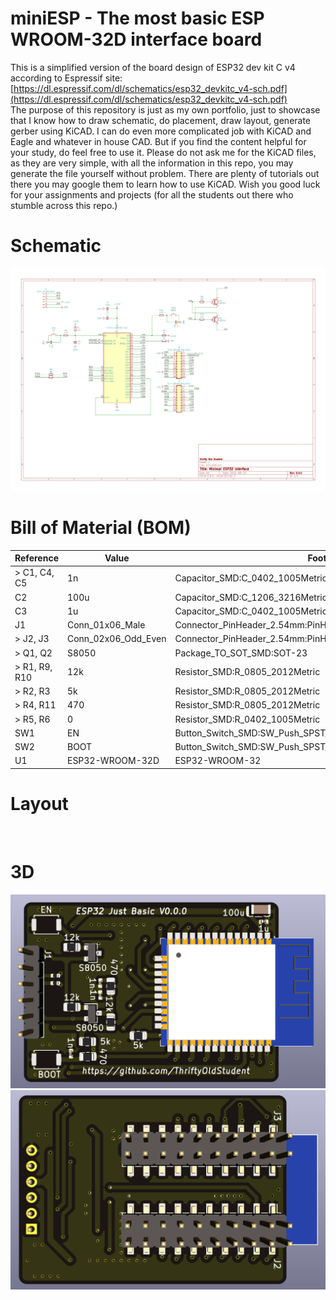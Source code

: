 # miniESP - The most basic ESP WROOM-32D interface board
This is a simplified version of the board design of ESP32 dev kit C v4 according to Espressif site: [https://dl.espressif.com/dl/schematics/esp32_devkitc_v4-sch.pdf](https://dl.espressif.com/dl/schematics/esp32_devkitc_v4-sch.pdf)  
The purpose of this repository is just as my own portfolio, just to showcase that I know how to draw schematic, do placement, draw layout, generate gerber using KiCAD. I can do even more complicated job with KiCAD and Eagle and whatever in house CAD. But if you find the content helpful for your study, do feel free to use it. Please do not ask me for the KiCAD files, as they are very simple, with all the information in this repo, you may generate the file yourself without problem. There are plenty of tutorials out there you may google them to learn how to use KiCAD. Wish you good luck for your assignments and projects (for all the students out there who stumble across this repo.)

# Schematic
![](https://raw.githubusercontent.com/ThriftyOldStudent/miniESP/main/miniESP32.png)
# Bill of Material (BOM)
| Reference      | Value | Footprint |
| ----------- | ----------- | ----------- |
| >  C1, C4, C5	 | 1n	 | Capacitor_SMD:C_0402_1005Metric |
|    C2	 | 100u	 | Capacitor_SMD:C_1206_3216Metric |
|    C3	 | 1u	 | Capacitor_SMD:C_0402_1005Metric |
|    J1	 | Conn_01x06_Male	 | Connector_PinHeader_2.54mm:PinHeader_1x06_P2.54mm_Vertical |
| >  J2, J3 | 	Conn_02x06_Odd_Even	 | Connector_PinHeader_2.54mm:PinHeader_2x10_P2.54mm_Vertical_SMD |
| >  Q1, Q2	 | S8050	 | Package_TO_SOT_SMD:SOT-23 |
| >  R1, R9, R10	 | 12k	 | Resistor_SMD:R_0805_2012Metric |
| >  R2, R3	 | 5k	 | Resistor_SMD:R_0805_2012Metric |
| >  R4, R11	 | 470	 | Resistor_SMD:R_0805_2012Metric |
| >  R5, R6	 | 0	 | Resistor_SMD:R_0402_1005Metric |
|     SW1	 | EN | 	Button_Switch_SMD:SW_Push_SPST_NO_Alps_SKRK |
|     SW2	 | BOOT	 | Button_Switch_SMD:SW_Push_SPST_NO_Alps_SKRK |
|    U1	 | ESP32-WROOM-32D	 | ESP32-WROOM-32 |

# Layout
![]()
# 3D
![](https://raw.githubusercontent.com/ThriftyOldStudent/miniESP/main/miniESP32_3d_front.png)
![](https://raw.githubusercontent.com/ThriftyOldStudent/miniESP/main/miniESP32_3d_back.png)
